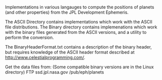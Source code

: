 Implementations in various langauges to compute the positions of planets (and other properties) from the
JPL Development Ephemeris.

The ASCII Directory contains implementations which work with the ASCII file distributions.  The Binary
directory contains implemenations which work with the binary files generated from the ASCII versions,
and a utility to perform the conversion.

The BinaryHeaderFormat.txt contains a description of the binary header, but requires knowledge of
the ASCII header format described at http://www.celestialprogramming.com/.

Get the data files from: (Some compatible binary versions are in the Linux directory)
FTP ssd.jpl.nasa.gov /pub/eph/planets

